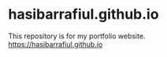 # hasibarrafiul.github.io
This repository is for my portfolio website. 
<br>
https://hasibarrafiul.github.io
